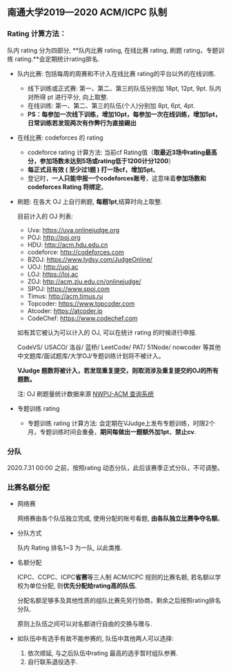 ## 南通大学2019—2020 ACM/ICPC 队制

### Rating 计算方法：

队内 rating 分为四部分, **队内比赛 rating, 在线比赛 rating, 刷题 rating，专题训练 rating.**会定期统计rating排名.

- 队内比赛: 包括每周的周赛和不计入在线比赛 rating的平台以外的在线训练.

  - 线下训练或正式赛: 第一、第二、第三的队伍分别加 18pt, 12pt, 9pt. 队内对所得 pt 进行平分, 向上取整.
  - 在线训练: 第一、第二、第三的队伍(个人)分别加 8pt, 6pt, 4pt. 
  - **PS：每参加一次线下训练，增加10pt，每参加一次在线训练，增加5pt，日常训练若发现两次有作弊行为直接踢出**

- 在线比赛: codeforces 的 rating

  - codeforce rating 计算方法: 当前cf Rating值（**取最近3场中rating最高分，参加场数未达到5场或rating低于1200计分1200**）
  - **每正式且有效 ( 至少过1题 ) 打一场cf，增加5pt**。
  - 登记时，**一人只能申报一个codeforces账号**，这意味着**参加场数和 codeforces Rating 将绑定**。

- 刷题: 在各大 OJ 上自行刷题, **每题1pt**,结算时向上取整.

  目前计入的 OJ 列表:

  - Uva: https://uva.onlinejudge.org
  - POJ: http://poj.org
  - HDU: http://acm.hdu.edu.cn
  - codeforce: http://codeforces.com
  - BZOJ: https://www.lydsy.com/JudgeOnline/
  - UOJ:  http://uoj.ac
  - LOJ: https://loj.ac
  - ZOJ: http://acm.zju.edu.cn/onlinejudge/
  - SPOJ: https://www.spoj.com
  - Timus: http://acm.timus.ru
  - Topcoder: https://www.topcoder.com
  - Atcoder: https://atcoder.jp
  - CodeChef: https://www.codechef.com

  如有其它被认为可以计入的 OJ, 可以在统计 rating 的时候进行申报. 

  CodeVS/ USACO/ 洛谷/ 蓝桥/ LeetCode/ PAT/ 51Node/ nowcoder 等其他中文题库/面试题库/大学OJ/专题训练计划将不被计入。

  **VJudge 题数将被计入，若发现重复提交，则取消涉及重复提交的OJ的所有题数。**

  注: OJ 刷题量统计数据来源 [NWPU-ACM 查询系统](https://new.npuacm.info/statistics) 
- 专题训练 rating

  - 专题训练 rating 计算方法: 会定期在VJudge上发布专题训练，时限2个月，专题训练时间会重叠，**期间每做出一题额外加1pt**，**禁止cv**.
  
  
### 分队

2020.7.31 00:00 之前，按照rating 动态分队，此后该赛季正式分队，不可调整。

### 比赛名额分配

- 网络赛

  网络赛由各个队伍独立完成, 使用分配的账号看题, **由各队独立比赛争夺名额**。

- 分队方式

  队内 Rating 排名1~3 为一队, 以此类推.

- 名额分配

  ICPC、CCPC、ICPC**省赛**等三人制 ACM/ICPC 规则的比赛名额, 若名额以学校为单位分配, 则**优先分配给rating高的队伍.**

  分配名额足够多及其他性质的组队比赛先另行协商，剩余之后按照rating排名分队.

  原则上队伍之间可以对名额进行自由的交换与赠与.

- 如队伍中有选手有故不能参赛的, 队伍中其他两人可以选择: 

  1. 依次顺延, 与之后队伍中rating 最高的选手暂时组队参赛. 
  2. 自行联系退役选手.


